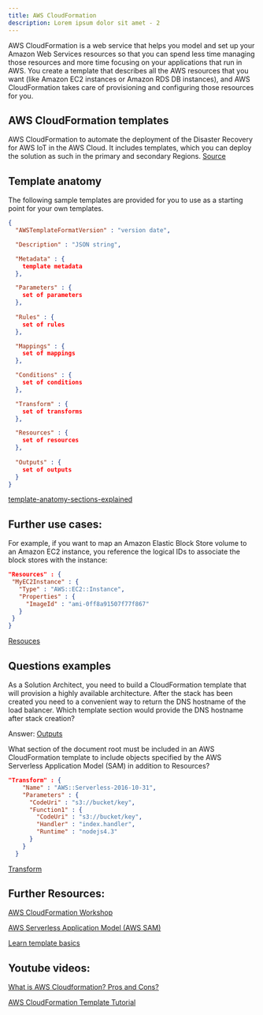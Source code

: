 ```yaml
---
title: AWS CloudFormation
description: Lorem ipsum dolor sit amet - 2
---
```


AWS CloudFormation is a web service that helps you model and set up your Amazon Web Services resources so that you can spend less time managing those resources and more time focusing on your applications that run in AWS. You create a template that describes all the AWS resources that you want (like Amazon EC2 instances or Amazon RDS DB instances), and AWS CloudFormation takes care of provisioning and configuring those resources for you.

## AWS CloudFormation templates

AWS CloudFormation to automate the deployment of the Disaster Recovery for AWS IoT in the AWS Cloud. It includes templates, which you can deploy the solution as such in the primary and secondary Regions. [Source](https://docs.aws.amazon.com/solutions/latest/disaster-recovery-for-aws-iot/aws-cloudformation-templates.html)

## Template anatomy

The following sample templates are provided for you to use as a starting point for your own templates. 


```json
{
  "AWSTemplateFormatVersion" : "version date",

  "Description" : "JSON string",

  "Metadata" : {
    template metadata
  },

  "Parameters" : {
    set of parameters
  },
  
  "Rules" : {
    set of rules
  },

  "Mappings" : {
    set of mappings
  },

  "Conditions" : {
    set of conditions
  },

  "Transform" : {
    set of transforms
  },

  "Resources" : {
    set of resources
  },
  
  "Outputs" : {
    set of outputs
  }
}

```
[template-anatomy-sections-explained](https://docs.aws.amazon.com/AWSCloudFormation/latest/UserGuide/template-anatomy.html#template-anatomy-sections)

## Further use cases:

For example, if you want to map an Amazon Elastic Block Store volume to an Amazon EC2 instance, you reference the logical IDs to associate the block stores with the instance:

 ```json
"Resources" : {
  "MyEC2Instance" : {
    "Type" : "AWS::EC2::Instance",
    "Properties" : {
      "ImageId" : "ami-0ff8a91507f77f867"
    }
  }
}
```
[Resouces](https://docs.aws.amazon.com/AWSCloudFormation/latest/UserGuide/resources-section-structure.html)

## Questions examples

As a Solution Architect, you need to build a CloudFormation template that will provision a highly available architecture. After the stack has been created you need to a convenient way to return the DNS hostname of the load balancer. Which template section would provide the DNS hostname after stack creation?        

Answer: [Outputs](https://docs.aws.amazon.com/AWSCloudFormation/latest/UserGuide/outputs-section-structure.html)



What section of the document root must be included in an AWS CloudFormation template to include objects specified by the AWS Serverless Application Model (SAM) in addition to Resources?

```json
"Transform" : {
    "Name" : "AWS::Serverless-2016-10-31",
    "Parameters" : {
      "CodeUri" : "s3://bucket/key",
      "Function1" : {
        "CodeUri" : "s3://bucket/key",
        "Handler" : "index.handler",
        "Runtime" : "nodejs4.3"
      }
    }
  }
```
[Transform](https://docs.aws.amazon.com/AWSCloudFormation/latest/UserGuide/transform-section-structure.html)

## Further Resources: 

[AWS CloudFormation Workshop](https://catalog.workshops.aws/cfn101/en-US/introduction)

[AWS Serverless Application Model (AWS SAM)](https://docs.aws.amazon.com/serverless-application-model/latest/developerguide/what-is-sam.html)

[Learn template basics](https://docs.aws.amazon.com/AWSCloudFormation/latest/UserGuide/gettingstarted.templatebasics.html)

## Youtube videos:

[What is AWS Cloudformation? Pros and Cons?](https://youtu.be/0Sh9OySCyb4)

[AWS CloudFormation Template Tutorial](https://youtu.be/_jqwVpO1w6A)